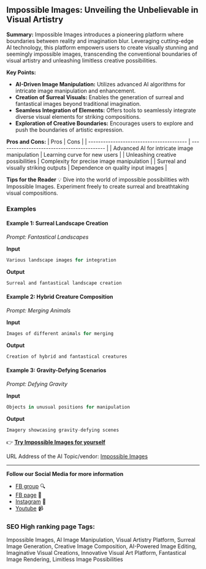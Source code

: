
## Impossible Images: Unveiling the Unbelievable in Visual Artistry

**Summary:** Impossible Images introduces a pioneering platform where boundaries between reality and imagination blur. Leveraging cutting-edge AI technology, this platform empowers users to create visually stunning and seemingly impossible images, transcending the conventional boundaries of visual artistry and unleashing limitless creative possibilities.

**Key Points:**
- **AI-Driven Image Manipulation:** Utilizes advanced AI algorithms for intricate image manipulation and enhancement.
- **Creation of Surreal Visuals:** Enables the generation of surreal and fantastical images beyond traditional imagination.
- **Seamless Integration of Elements:** Offers tools to seamlessly integrate diverse visual elements for striking compositions.
- **Exploration of Creative Boundaries:** Encourages users to explore and push the boundaries of artistic expression.

**Pros and Cons:**
| Pros                                     | Cons                                       |
| ---------------------------------------- | ------------------------------------------- |
| Advanced AI for intricate image manipulation | Learning curve for new users               |
| Unleashing creative possibilities        | Complexity for precise image manipulation   |
| Surreal and visually striking outputs    | Dependence on quality input images          |

**Tips for the Reader** 💡
Dive into the world of impossible possibilities with Impossible Images. Experiment freely to create surreal and breathtaking visual compositions.

### Examples

#### Example 1: Surreal Landscape Creation
*Prompt: Fantastical Landscapes*

**Input**
```dart
Various landscape images for integration
```

**Output**
```dart
Surreal and fantastical landscape creation
```

#### Example 2: Hybrid Creature Composition
*Prompt: Merging Animals*

**Input**
```dart
Images of different animals for merging
```

**Output**
```dart
Creation of hybrid and fantastical creatures
```

#### Example 3: Gravity-Defying Scenarios
*Prompt: Defying Gravity*

**Input**
```dart
Objects in unusual positions for manipulation
```

**Output**
```dart
Imagery showcasing gravity-defying scenes
```

👉 [**Try Impossible Images for yourself**](https://impossibleimages.ai/)

URL Address of the AI Topic/vendor: [Impossible Images](https://impossibleimages.ai/)

---

**Follow our Social Media for more information**
- [FB group](https://www.facebook.com/groups/trionxai) 🔍
- [FB page](https://www.facebook.com/ai.trionxai) 📘
- [Instagram](https://www.instagram.com/trionxai/) 📸
- [Youtube](https://www.youtube.com/@robotdocs/) 📹

### SEO High ranking page Tags: 
Impossible Images, AI Image Manipulation, Visual Artistry Platform, Surreal Image Generation, Creative Image Composition, AI-Powered Image Editing, Imaginative Visual Creations, Innovative Visual Art Platform, Fantastical Image Rendering, Limitless Image Possibilities